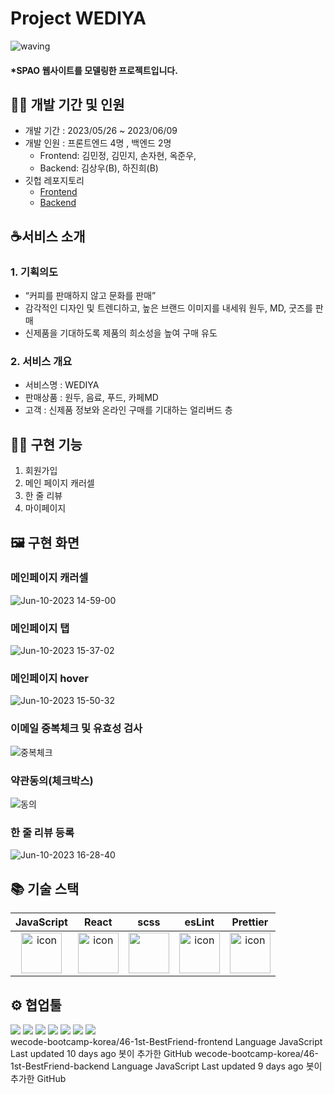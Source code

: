 # Project WEDIYA
![waving](https://capsule-render.vercel.app/api?type=waving&height=200&fontAlignY=40&text=WEDIYA&color=gradient)
#### \*SPAO  웹사이트를 모델링한 프로젝트입니다.
## 👩‍💻 개발 기간 및 인원
- 개발 기간 : 2023/05/26 ~ 2023/06/09
- 개발 인원 : 프론트엔드 4명 , 백엔드 2명
  - Frontend: 김민정, 김민지, 손자현, 옥준우,
  - Backend: 김상우(B), 하진희(B)
- 깃헙 레포지토리
  - [Frontend](https://github.com/wecode-bootcamp-korea/46-1st-Code200-frontend.git)
  - [Backend](https://github.com/wecode-bootcamp-korea/46-1st-Code200-backend.git)
## ☕️서비스 소개
### 1. 기획의도
- “커피를 판매하지 않고 문화를 판매”
- 감각적인 디자인 및 트렌디하고, 높은 브랜드 이미지를 내세워 원두, MD, 굿즈를 판매
- 신제품을 기대하도록 제품의 희소성을 높여 구매 유도
### 2. 서비스 개요
- 서비스명 : WEDIYA
- 판매상품 : 원두, 음료, 푸드, 카페MD
- 고객 : 신제품 정보와 온라인 구매를 기대하는 얼리버드 층
## 🏋️‍♀️ 구현 기능
1. 회원가입
2. 메인 페이지 캐러셀
3. 한 줄 리뷰
4. 마이페이지

## 🖼️ 구현 화면

### 메인페이지 캐러셀
![Jun-10-2023 14-59-00](https://github.com/dxxcw/46-1st-Code200-frontend/assets/122979057/8426cc32-a898-4fe1-89bc-fa5fd5f8d307)

### 메인페이지 탭
![Jun-10-2023 15-37-02](https://github.com/dxxcw/46-1st-Code200-frontend/assets/122979057/1f6e29e5-ca33-450e-a9a7-31adce2d7f44)

### 메인페이지 hover
![Jun-10-2023 15-50-32](https://github.com/dxxcw/46-1st-Code200-frontend/assets/122979057/dac19ee2-7c1a-4da2-a287-036b10988712)

### 이메일 중복체크 및 유효성 검사
![중복체크](https://github.com/dxxcw/46-1st-Code200-frontend/assets/122979057/888b059b-8c61-46a0-b553-60de1cad8c23)

### 약관동의(체크박스)
![동의](https://github.com/dxxcw/46-1st-Code200-frontend/assets/122979057/f420c8bb-03a0-466c-b473-033b49a2bdfa)

### 한 줄 리뷰 등록
![Jun-10-2023 16-28-40](https://github.com/dxxcw/46-1st-Code200-frontend/assets/122979057/04ff4422-2bb2-45ca-bfd2-50f2a8ea56bf)

## 📚 기술 스택
|                                             JavaScript                                             |                                                 React                                                 |                                              scss                                               |                                                 esLint                                                 |                                                 Prettier                                                 |
| :------------------------------------------------------------------------------------------------: | :---------------------------------------------------------------------------------------------------: | :---------------------------------------------------------------------------------------------: | :----------------------------------------------------------------------------------------------------: | :------------------------------------------------------------------------------------------------------: |
| <img src="https://techstack-generator.vercel.app/js-icon.svg" alt="icon" width="65" height="65" /> | <img src="https://techstack-generator.vercel.app/react-icon.svg" alt="icon" width="65" height="65" /> | <img src="https://techstack-generator.vercel.app/sass-icon.svg" width="65" height="65" /></div> | <img src="https://techstack-generator.vercel.app/eslint-icon.svg" alt="icon" width="65" height="65" /> | <img src="https://techstack-generator.vercel.app/prettier-icon.svg" alt="icon" width="65" height="65" /> |
## ⚙️ 협업툴
<div>
<img src="https://img.shields.io/badge/Git-F05032?style=flat&logo=Git&logoColor=white"/>
<img src="https://img.shields.io/badge/GitHub-181717?style=flat&logo=GitHub&logoColor=white"/>
<img src="https://img.shields.io/badge/Slack-4A154B?style=flat&logo=Slack&logoColor=white"/>
<img src="https://img.shields.io/badge/Trello-0052CC?style=flat&logo=Trello&logoColor=white"/>
<img src="https://img.shields.io/badge/Notion-000000?style=flat&logo=Notion&logoColor=white"/>
<img src="https://img.shields.io/badge/Figma-F24E1E?style=flat&logo=Figma&logoColor=white"/>
<img src="https://img.shields.io/badge/VSCode-007ACC?style=flat&logo=Visual Studio Code&logoColor=white"/>
</div>
wecode-bootcamp-korea/46-1st-BestFriend-frontend
Language
JavaScript
Last updated
10 days ago
봇이 추가한 GitHub
wecode-bootcamp-korea/46-1st-BestFriend-backend
Language
JavaScript
Last updated
9 days ago
봇이 추가한 GitHub


